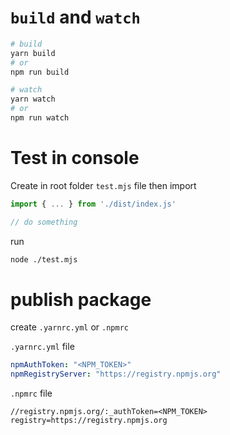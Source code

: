 # `build` and `watch`

```bash
# build
yarn build
# or
npm run build

# watch
yarn watch
# or
npm run watch
```

# Test in console

Create in root folder `test.mjs` file
then import

```js
import { ... } from './dist/index.js'

// do something
```

run

```bash
node ./test.mjs
```

# publish package

create `.yarnrc.yml` or `.npmrc`

`.yarnrc.yml` file
```yaml
npmAuthToken: "<NPM_TOKEN>"
npmRegistryServer: "https://registry.npmjs.org"
```

`.npmrc` file
```
//registry.npmjs.org/:_authToken=<NPM_TOKEN>
registry=https://registry.npmjs.org
```
